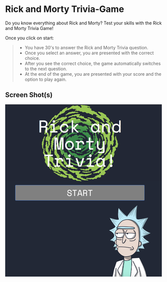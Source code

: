 # Rick and Morty Trivia-Game
Do you know everything about Rick and Morty? Test your skills with the Rick and Morty Trivia Game!

Once you click on start:

> * You have 30's to answer the Rick and Morty Trivia question.
> * Once you select an answer, you are presented with the correct choice.
> * After you see the correct choice, the game automatically switches to the next question.
> * At the end of the game, you are presented with your score and the option to play again.


## Screen Shot(s)
![Image of Game](https://github.com/phillip0150/Trivia-Game/blob/master/assets/images/Screenshot0.png)


